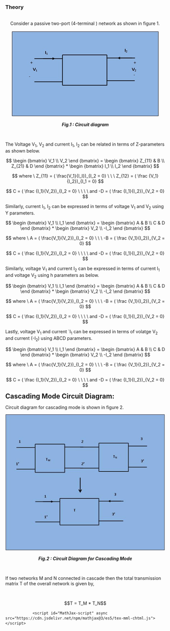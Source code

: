 ### Theory
<div>
<br>&nbsp;&nbsp;&nbsp;
 Consider a passive two-port (4-terminal ) network as shown in figure 1.<br><br>							
<div align="center">
<img src="images/main tp.jpg" />

***Fig.1 : Circuit diagram***
</div>
	<br>
<p>The Voltage V<sub>1</sub>, V<sub>2</sub> and current I<sub>1</sub>, I<sub>2</sub> can be related in terms of Z-parameters as shown below.</p>

$$ \begin {bmatrix}
	V_1 \\
	V_2
	\end {bmatrix} =
	\begin {bmatrix}
	Z_{11} & B \\
	Z_{21} & D
	\end {bmatrix} * 
	\begin {bmatrix}
	I_1 \\
	I_2
	\end {bmatrix} $$
	
									
$$ where \ Z_{11} = ( \frac{V_1}{I_I})_{I_2 = 0} \ \ \  Z_{12} = ( \frac {V_1}{I_2})_{I_1 = 0}  $$
	
$$ C = ( \frac {I_1}{V_2})_{I_2 = 0} \ \ \ \ and -D = ( \frac {I_1}{I_2})_{V_2 = 0} $$


Similarly, current I<sub>1</sub>, I<sub>2</sub> can be expressed in terms of voltage V<sub>1</sub> and V<sub>2</sub> using Y parameters.


$$ \begin {bmatrix}
	V_1 \\
	I_1
	\end {bmatrix} =
	\begin {bmatrix}
	A & B \\
	C & D
	\end {bmatrix} * 
	\begin {bmatrix}
	V_2 \\
	-I_2
	\end {bmatrix} $$
	
									
$$ where \ A = ( \frac{V_1}{V_2})_{I_2 = 0} \ \ \  -B = ( \frac {V_1}{I_2})_{V_2 = 0}  $$
	
$$ C = ( \frac {I_1}{V_2})_{I_2 = 0} \ \ \ \ and -D = ( \frac {I_1}{I_2})_{V_2 = 0} $$


Similarly,  voltage V<sub>1</sub> and current I<sub>2</sub> can be expressed in terms of current I<sub>1</sub> and voltage V<sub>2</sub> using h parameters as below.
								

$$ \begin {bmatrix}
	V_1 \\
	I_1
	\end {bmatrix} =
	\begin {bmatrix}
	A & B \\
	C & D
	\end {bmatrix} * 
	\begin {bmatrix}
	V_2 \\
	-I_2
	\end {bmatrix} $$
	
									
$$ where \ A = ( \frac{V_1}{V_2})_{I_2 = 0} \ \ \  -B = ( \frac {V_1}{I_2})_{V_2 = 0}  $$
	
$$ C = ( \frac {I_1}{V_2})_{I_2 = 0} \ \ \ \ and -D = ( \frac {I_1}{I_2})_{V_2 = 0} $$

									
										
<p>Lastly, voltage V<sub>1</sub> and current `I<sub>1</sub> can be expressed in terms of volatge V<sub>2</sub> and current (-I<sub>2</sub>) using ABCD parameters.</p>
									
									
$$ \begin {bmatrix}
	V_1 \\
	I_1
	\end {bmatrix} =
	\begin {bmatrix}
	A & B \\
	C & D
	\end {bmatrix} * 
	\begin {bmatrix}
	V_2 \\
	-I_2
	\end {bmatrix} $$
	
									
$$ where \ A = ( \frac{V_1}{V_2})_{I_2 = 0} \ \ \  -B = ( \frac {V_1}{I_2})_{V_2 = 0}  $$
	
$$ C = ( \frac {I_1}{V_2})_{I_2 = 0} \ \ \ \ and -D = ( \frac {I_1}{I_2})_{V_2 = 0} $$
	
									
<span style="background-color: rgb(255, 255, 255); font-size: 21px; "><b>Cascading Mode Circuit Diagram:</b></span>
<br>									
<p>Circuit diagram for cascading mode is shown in figure 2.</p>
<div align="center">
<img src="images/tp main 2.JPG" /> 
	
***Fig.2 : Circuit Diagram for Cascading Mode***
</div>
<br>	
<p>If two networks M and N connected in cascade then the total transmission matrix T of the overall network is given by,</p>
<br>
<p style ="text-align:center;">
$$T = T_M * T_N$$
</p>
									
				<script id="MathJax-script" async src="https://cdn.jsdelivr.net/npm/mathjax@3/es5/tex-mml-chtml.js"></script>					

